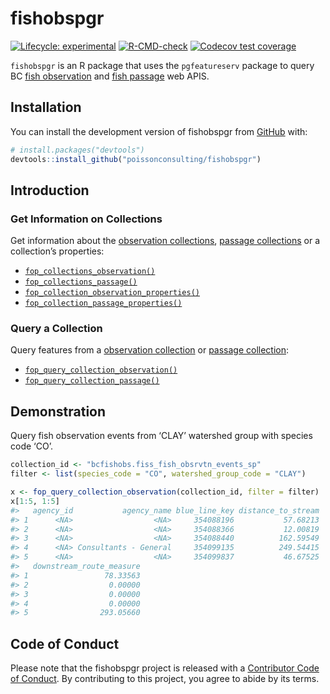
<!-- README.md is generated from README.Rmd. Please edit that file -->

# fishobspgr

<!-- badges: start -->

[![Lifecycle:
experimental](https://img.shields.io/badge/lifecycle-experimental-orange.svg)](https://lifecycle.r-lib.org/articles/stages.html#experimental)
[![R-CMD-check](https://github.com/poissonconsulting/fishobspgr/workflows/R-CMD-check/badge.svg)](https://github.com/poissonconsulting/fishobspgr/actions)
[![Codecov test
coverage](https://codecov.io/gh/poissonconsulting/fishobspgr/branch/main/graph/badge.svg)](https://app.codecov.io/gh/poissonconsulting/fishobspgr?branch=main)
<!-- badges: end -->

`fishobspgr` is an R package that uses the `pgfeatureserv` package to
query BC [fish observation](https://features.hillcrestgeo.ca/bcfishobs/)
and [fish passage](https://features.hillcrestgeo.ca/bcfishpass/) web
APIS.

## Installation

You can install the development version of fishobspgr from
[GitHub](https://github.com/) with:

``` r
# install.packages("devtools")
devtools::install_github("poissonconsulting/fishobspgr")
```

## Introduction

### Get Information on Collections

Get information about the [observation
collections](https://features.hillcrestgeo.ca/bcfishobs/), [passage
collections](https://features.hillcrestgeo.ca/bcfishpass/) or a
collection’s properties:

-   [`fop_collections_observation()`](https://poissonconsulting.github.io/fishobspgr/reference/fop_collections_observation.html)  
-   [`fop_collections_passage()`](https://poissonconsulting.github.io/fishobspgr/reference/fop_collections_passage.html)  
-   [`fop_collection_observation_properties()`](https://poissonconsulting.github.io/fwapgr/reference/fop_collection_observation_properties.html)  
-   [`fop_collection_passage_properties()`](https://poissonconsulting.github.io/fwapgr/reference/fop_collection_passage_properties.html)

### Query a Collection

Query features from a [observation
collection](https://features.hillcrestgeo.ca/bcfishobs/collections.html)
or [passage
collection](https://features.hillcrestgeo.ca/bcfishpass/collections.html):

-   [`fop_query_collection_observation()`](https://poissonconsulting.github.io/fishobspgr/reference/fop_query_collection_observation.html)  
-   [`fop_query_collection_passage()`](https://poissonconsulting.github.io/fishobspgr/reference/fop_query_collection_passage.html)

## Demonstration

Query fish observation events from ‘CLAY’ watershed group with species
code ‘CO’.

``` r
collection_id <- "bcfishobs.fiss_fish_obsrvtn_events_sp"
filter <- list(species_code = "CO", watershed_group_code = "CLAY")

x <- fop_query_collection_observation(collection_id, filter = filter)
x[1:5, 1:5]
#>   agency_id           agency_name blue_line_key distance_to_stream
#> 1      <NA>                  <NA>     354088196           57.68213
#> 2      <NA>                  <NA>     354088366           12.00819
#> 3      <NA>                  <NA>     354088440          162.59549
#> 4      <NA> Consultants - General     354099135          249.54415
#> 5      <NA>                  <NA>     354099837           46.67525
#>   downstream_route_measure
#> 1                 78.33563
#> 2                  0.00000
#> 3                  0.00000
#> 4                  0.00000
#> 5                293.05660
```

## Code of Conduct

Please note that the fishobspgr project is released with a [Contributor
Code of
Conduct](https://contributor-covenant.org/version/2/0/CODE_OF_CONDUCT.html).
By contributing to this project, you agree to abide by its terms.
